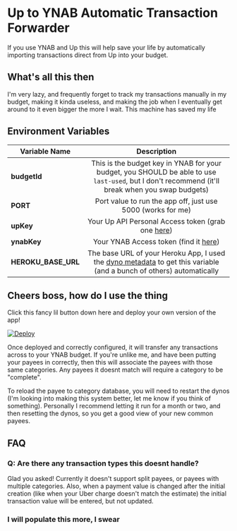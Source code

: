 # Up to YNAB Automatic Transaction Forwarder
If you use YNAB and Up this will help save your life by automatically importing transactions direct from Up into your budget.

## What's all this then
I'm very lazy, and frequently forget to track my transactions manually in my budget, making it kinda useless, and making the job when I eventually get around to it even bigger the more I wait. This machine has saved my life

## Environment Variables

| Variable Name | Description 
|---------------|:-----------:
|**budgetId**   | This is the budget key in YNAB for your budget, you SHOULD be able to use `last-used`, but I don't recommend (it'll break when you swap budgets)
|**PORT**       |Port value to run the app off, just use 5000 (works for me)
|**upKey**      |Your Up API Personal Access token (grab one [here](https://api.up.com.au/getting_started))
|**ynabKey**    |Your YNAB Access token (find it [here](https://app.youneedabudget.com/settings/developer))
|**HEROKU_BASE_URL**|The base URL of your Heroku App, I used the [dyno metadata](https://devcenter.heroku.com/articles/dyno-metadata) to get this variable (and a bunch of others) automatically

## Cheers boss, how do I use the thing
Click this fancy lil button down here and deploy your own version of the app! 

[![Deploy](https://www.herokucdn.com/deploy/button.svg)](https://heroku.com/deploy?template=https://github.com/BrodieSutherland/up-to-ynab)

Once deployed and correctly configured, it will transfer any transactions across to your YNAB budget. If you're unlike me, and have been putting your payees in correctly, then this will associate the payees with those same categories. Any payees it doesnt match will require a category to be "complete".

To reload the payee to category database, you will need to restart the dynos (I'm looking into making this system better, let me know if you think of something). Personally I recommend letting it run for a month or two, and then resetting the dynos, so you get a good view of your new common payees.
## FAQ
### Q: Are there any transaction types this doesnt handle?
Glad you asked! Currently it doesn't support split payees, or payees with multiple categories. Also, when a payment value is changed after the initial creation (like when your Uber charge doesn't match the estimate) the initial transaction value will be entered, but not updated.
### I will populate this more, I swear 